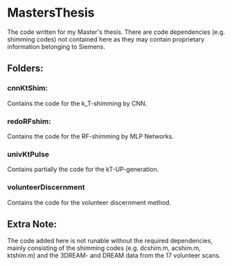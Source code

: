 # MastersThesis
The code written for my Master's thesis. There are code dependencies (e.g. shimming codes) not contained here as they may contain proprietary information belonging to Siemens.

## Folders:
### cnnKtShim:
  Contains the code for the k_T-shimming by CNN.
### redoRFshim:
  Contains the code for the RF-shimming by MLP Networks.
### univKtPulse
  Contains partially the code for the kT-UP-generation.
### volunteerDiscernment
  Contains the code for the volunteer discernment method.
  
## Extra Note:
The code added here is not runable without the required dependencies, mainly consisting of the shimming codes (e.g. dcshim.m, acshim.m, ktshim.m) and the 3DREAM- and DREAM data from the 17 volunteer scans.
